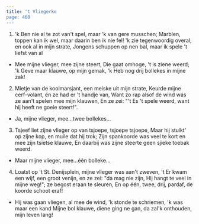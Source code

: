 ```yaml
---
title: 't Vliegerke
page: 460
---  
```



1. 'k Ben nie al te zot van't spel, maar 'k van gere musschen;
Marblen, toppen kan ik wel, maar daarin ben ik nie fel!
'k zie tegenwoordig overal, en ook al in mijn strate,
Jongens schuppen op nen bal, maar ik spele 't liefst van al


- Mee mijne vlieger, mee zijne steert,
Die gaat omhoge, 't is ziene weerd;
'k Geve maar klauwe, op mijn gemak,
'k Heb nog drij bollekes in mijne zak!


2. Mietje van de koolmarsjant, een meiske uit mijn strate,
Keurde mijne cerf-volant, en ze had er 't handje van,
Want zo rap alsof de wind was ze aan't spelen mee mijn klauwen,
En ze zei: "'t Es 't spele weerd, want hij heeft ne goeie steert!".


- Ja, mijne vlieger, mee...twee bollekes...


3. Tsjeef liet zijne vlieger op van tsjoepe, tsjoepe tsjoepe,
Maar hij stuikt' op zijne kop, en muile dat hij trok;
Zijn spankoorde was veel te kort en mee zijn tsietse klauwe,
En daarbij was zijne steerte geen sjieke toebak weerd.


- Maar mijne vlieger, mee...één bolleke...


4. Loatst op 't St. Denijsplein, mijne vlieger was aan't zweven,
't Er kwam een wijf, een groot venijn, en ze zei: "da mag nie zijn,
Hij hangt te veel in mijne weg!"; ze begost eraan te sleuren,
En op één, twee, drij, pardaf, de koorde schoot eraf!


- Hij was gaan vliegen, al mee de wind,
'k stonde te schriemen, 'k was maar een kand
Mijne bol klauwe, diene ging ne gan, da zal'k onthouden, mijn leven lang!